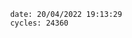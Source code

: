 

                date: 20/04/2022 19:13:29
                cycles: 24360

                         